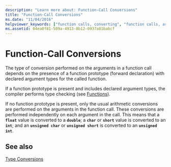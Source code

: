 ```yaml
---
description: "Learn more about: Function-Call Conversions"
title: "Function-Call Conversions"
ms.date: "11/04/2016"
helpviewer_keywords: ["function calls, converting", "function calls, argument type conversions", "functions [C], argument conversions"]
ms.assetid: 04ea0f81-509a-4913-8b12-0937a81babcf
---
```

# Function-Call Conversions

The type of conversion performed on the arguments in a function call depends on the presence of a function prototype (forward declaration) with declared argument types for the called function.

If a function prototype is present and includes declared argument types, the compiler performs type checking (see [Functions](../c-language/functions-c.md)).

If no function prototype is present, only the usual arithmetic conversions are performed on the arguments in the function call. These conversions are performed independently on each argument in the call. This means that a **`float`** value is converted to a **`double`**; a **`char`** or **`short`** value is converted to an **`int`**; and an **`unsigned char`** or **`unsigned short`** is converted to an **`unsigned int`**.

## See also

[Type Conversions](../c-language/type-conversions-c.md)
